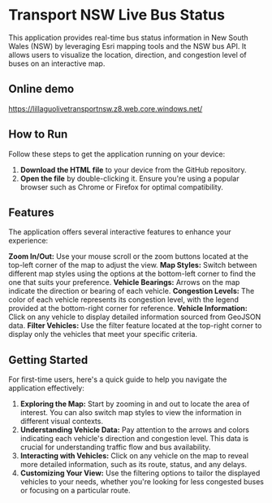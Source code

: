 # Transport NSW Live Bus Status

This application provides real-time bus status information in New South Wales (NSW) by leveraging Esri mapping tools and the NSW bus API. It allows users to visualize the location, direction, and congestion level of buses on an interactive map.

## Online demo

https://lillaguolivetransportnsw.z8.web.core.windows.net/


## How to Run

Follow these steps to get the application running on your device:

1. **Download the HTML file** to your device from the GitHub repository.
2. **Open the file** by double-clicking it. Ensure you're using a popular browser such as Chrome or Firefox for optimal compatibility.

## Features

The application offers several interactive features to enhance your experience:

**Zoom In/Out:** Use your mouse scroll or the zoom buttons located at the top-left corner of the map to adjust the view.
**Map Styles:** Switch between different map styles using the options at the bottom-left corner to find the one that suits your preference.
**Vehicle Bearings:** Arrows on the map indicate the direction or bearing of each vehicle.
**Congestion Levels:** The color of each vehicle represents its congestion level, with the legend provided at the bottom-right corner for reference.
**Vehicle Information:** Click on any vehicle to display detailed information sourced from GeoJSON data.
**Filter Vehicles:** Use the filter feature located at the top-right corner to display only the vehicles that meet your specific criteria.

## Getting Started

For first-time users, here's a quick guide to help you navigate the application effectively:

1. **Exploring the Map:** Start by zooming in and out to locate the area of interest. You can also switch map styles to view the information in different visual contexts.
2. **Understanding Vehicle Data:** Pay attention to the arrows and colors indicating each vehicle's direction and congestion level. This data is crucial for understanding traffic flow and bus availability.
3. **Interacting with Vehicles:** Click on any vehicle on the map to reveal more detailed information, such as its route, status, and any delays.
4. **Customizing Your View:** Use the filtering options to tailor the displayed vehicles to your needs, whether you're looking for less congested buses or focusing on a particular route.